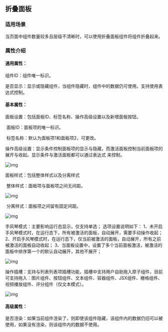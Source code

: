 ## 折叠面板

### **适用场景**

当页面中组件数量较多且层级不清晰时，可以使用折叠面板组件将组件折叠起来。

### **属性介绍**

#### **通用属性：**

组件ID：组件唯一标识。

是否显示：显示或隐藏组件，当组件隐藏时，组件中的数据仍可使用。支持使用表达式控制。

#### **基本属性：**

面板设置：包括面板ID、标签名称、操作高级设置以及新增面板按钮。

​	面板ID：面板项的唯一标识。

​	标签名称：默认为面板项1和面板项2，可更改。

​	操作高级设置：显示条件控制面板项的显示与隐藏，而激活面板控制当前面板项的展开与收起。显示条件与激活面板都可以通过表达式	来控制。

![img](https://qcloudimg.tencent-cloud.cn/raw/611c04b26f997bd7641d8b641bff73ca.png)

面板样式：包括整体样式以及分离样式

​	整体样式：面板项与面板项之间无间距。

![img](https://qcloudimg.tencent-cloud.cn/raw/ddc221271b5ce034ed98eb0afac1152f.png)

​	分离样式：面板项之间留有固定间距。

![img](https://qcloudimg.tencent-cloud.cn/raw/9ed5e0c099f46172547e068e83395c8a.png)

手风琴模式：主要影响运行态显示，仅支持单选；
选项设置说明如下：
1、未开启手风琴模式时，在运行态下，所有被激活的面板，自动展开，需要手动操作收起；
2、开启手风琴模式时，在运行态下，仅当前被激活的面板，自动展开，所有之前被激活的面板自动收起；
3、当面板设置中，设置了多个当前面板激活，被激活的面板中排序第一个的默认自动展开，其他不展开；

![img](https://qcloudimg.tencent-cloud.cn/raw/f560151e0e8bd446ec40fffe0134e73e.png)

操作插槽：支持与列表列表项插槽功能，插槽中支持用户自助拖入原子组件，目前可支持拖入：图片组件、按钮组件、文本组件、容器组件、JSX组件、栅格组件、视频播放组件、评分组件（仅文本模式）。

![img](https://qcloudimg.tencent-cloud.cn/raw/14f1f8ce54bf0f20d0ce0d3651b971ed.png)

#### **高级属性：**

是否渲染：如果当前组件渲染了，则即使该组件隐藏，该组件内的数据仍旧可以被使用，如果没有渲染，则该组件内的数据不使用。